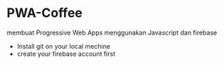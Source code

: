 # PWA-Coffee
membuat Progressive Web Apps menggunakan Javascript dan firebase 
- Install git on your local mechine 
- create your firebase account first 
